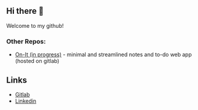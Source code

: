 ## Hi there 👋

Welcome to my github!

### Other Repos: 
- [On-It (in progress)](https://gitlab.com/JonoAugustine/on-it) - minimal and streamlined notes and to-do web app (hosted on gitlab)

## Links
- [Gitlab](https://gitlab.com/byanthny)
- [Linkedin](https://www.linkedin.com/in/byanthny/)
